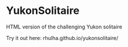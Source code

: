 YukonSolitaire
==============

HTML version of the challenging Yukon solitaire

Try it out here: rhulha.github.io/yukonsolitaire/

